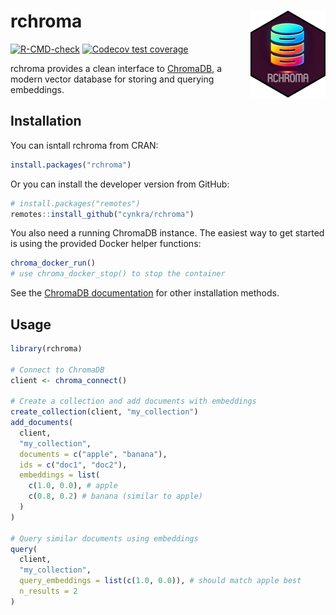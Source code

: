 
# rchroma <a href="https://cynkra.github.io/rchroma/"><img src="man/figures/logo.png" align="right" height="139" alt="rchroma website" /></a>

<!-- badges: start -->

[![R-CMD-check](https://github.com/cynkra/rchroma/actions/workflows/R-CMD-check.yaml/badge.svg)](https://github.com/cynkra/rchroma/actions/workflows/R-CMD-check.yaml)
[![Codecov test
coverage](https://codecov.io/gh/cynkra/rchroma/branch/main/graph/badge.svg)](https://app.codecov.io/gh/cynkra/rchroma?branch=main)
<!-- badges: end -->

rchroma provides a clean interface to
[ChromaDB](https://www.trychroma.com/), a modern vector database for
storing and querying embeddings.

## Installation

You can isntall rchroma from CRAN:

``` r
install.packages("rchroma")
```

Or you can install the developer version from GitHub:

``` r
# install.packages("remotes")
remotes::install_github("cynkra/rchroma")
```

You also need a running ChromaDB instance. The easiest way to get
started is using the provided Docker helper functions:

``` r
chroma_docker_run()
# use chroma_docker_stop() to stop the container
```

See the [ChromaDB
documentation](https://docs.trychroma.com/docs/overview/introduction)
for other installation methods.

## Usage

``` r
library(rchroma)

# Connect to ChromaDB
client <- chroma_connect()

# Create a collection and add documents with embeddings
create_collection(client, "my_collection")
add_documents(
  client,
  "my_collection",
  documents = c("apple", "banana"),
  ids = c("doc1", "doc2"),
  embeddings = list(
    c(1.0, 0.0), # apple
    c(0.8, 0.2) # banana (similar to apple)
  )
)

# Query similar documents using embeddings
query(
  client,
  "my_collection",
  query_embeddings = list(c(1.0, 0.0)), # should match apple best
  n_results = 2
)
```
